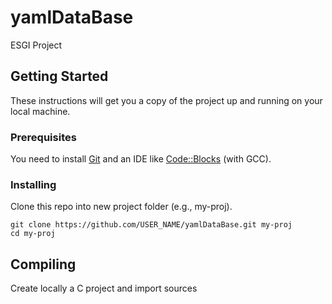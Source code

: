 # yamlDataBase
ESGI Project

## Getting Started
These instructions will get you a copy of the project up and running on your local machine.

### Prerequisites
You need to install [Git](https://git-scm.com/downloads) and an IDE like [Code::Blocks](http://www.codeblocks.org/downloads/26) (with GCC).

### Installing
Clone this repo into new project folder (e.g., my-proj).
```
git clone https://github.com/USER_NAME/yamlDataBase.git my-proj
cd my-proj
```

## Compiling
Create locally a C project and import sources
